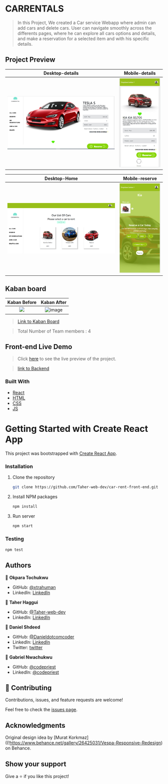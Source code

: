 # CARRENTALS
> In this Project, We created a Car service Webapp where admin can add cars and delete cars. User can navigate smoothly across the differents pages, where he can explore all cars options and details, and make a reservation for a selected item and with his specific details. 

## Project Preview

Desktop-details                          |  Mobile-details
:---------------------------------------:|:---------------------------------------:
![](./public/desktop-details.PNG)        |  ![](./public/mobile-details.PNG)  

Desktop-Home                             |  Mobile-reserve
:---------------------------------------:|:---------------------------------------:
![](./public/desktop-home.PNG)           |  ![](./public/mobile-reserve.PNG) 


## Kaban board

Kaban Before                             |  Kaban After
:---------------------------------------:|:---------------------------------------:
![](https://user-images.githubusercontent.com/85107514/159885633-744d6cab-e061-4df2-b9a3-06bcbfe2f3f8.png)        |  ![image](https://user-images.githubusercontent.com/43564324/162181362-52eb2178-3ebd-408a-ab52-f79332669027.png)  

> [Link to Kaban Board](https://github.com/Taher-web-dev/car-rent-rails/projects/1)

> Total Number of Team members : 4


## Front-end Live Demo
> Click [here](https://mic-car-rental.netlify.app/) to see the live preview of the project.

> [link to Backend](https://github.com/Taher-web-dev/car-rent-rails)

### Built With

- [React](https://es.reactjs.org/)
- [HTML](https://www.w3schools.com/html/)
- [CSS](https://www.w3schools.com/css/)
- [JS](https://www.javascript.com/)

# Getting Started with Create React App

This project was bootstrapped with [Create React App](https://github.com/facebook/create-react-app).

### Installation

1. Clone the repository
   ```sh
   git clone https://github.com/Taher-web-dev/car-rent-front-end.git
   ```
2. Install NPM packages
   ```sh
   npm install
   ```
3. Run server
   ```sh
   npm start
   ```
   
### Testing
   ```sh
   npm test
   ```
## Authors

👤 **Okpara Tochukwu**

- GitHub: [@xtrahuman](https://github.com/xtrahuman)
- LinkedIn: [LinkedIn](https://linkedin.com/in/tochukwuokpara)

👤 **Taher Haggui**

- GitHub: [@Taher-web-dev](https://github.com/Taher-web-dev)
- LinkedIn: [LinkedIn](https://www.linkedin.com/in/taher-haggui/)

👤 **Daniel Shdeed**

- GitHub: [@Danieldotcomcoder](https://github.com/Danieldotcomcoder)
- LinkedIn: [LinkedIn](https://www.linkedin.com/in/daniel-shdeed/)
- Twitter: [twitter](https://twitter.com/DannyDotcoder)

👤 **Gabriel Nwachukwu**

- GitHub: [@codepriest](https://github.com/gabrielcoder247)
- LinkedIn: [@codepriest](https://www.linkedin.com/in/gabriel-nwachukwu-209613173/)

## 🤝 Contributing

Contributions, issues, and feature requests are welcome!

Feel free to check the [issues page](../../issues/).

## Acknowledgments

Original design idea by [Murat Korkmaz]((!https://www.behance.net/gallery/26425031/Vespa-Responsive-Redesign) on Behance.

## Show your support

Give a ⭐️ if you like this project!
